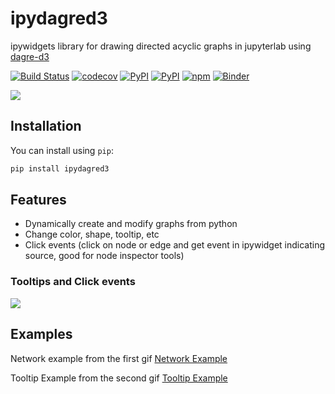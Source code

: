 
# ipydagred3

ipywidgets library for drawing directed acyclic graphs in jupyterlab using [dagre-d3](https://github.com/dagrejs/dagre-d3)

[![Build Status](https://github.com/timkpaine/ipydagred3/workflows/Build%20Status/badge.svg?branch=main)](https://github.com/timkpaine/ipydagred3/actions?query=workflow%3A%22Build+Status%22)
[![codecov](https://codecov.io/gh/timkpaine/ipydagred3/branch/main/graph/badge.svg?token=3N6NOPL4RE)](https://codecov.io/gh/timkpaine/ipydagred3)
[![PyPI](https://img.shields.io/pypi/l/ipydagred3.svg)](https://pypi.python.org/pypi/ipydagred3)
[![PyPI](https://img.shields.io/pypi/v/ipydagred3.svg)](https://pypi.python.org/pypi/ipydagred3)
[![npm](https://img.shields.io/npm/v/ipydagred3.svg)](https://www.npmjs.com/package/ipydagred3)
[![Binder](https://mybinder.org/badge_logo.svg)](https://mybinder.org/v2/gh/timkpaine/ipydagred3/main?urlpath=lab)


![](https://raw.githubusercontent.com/timkpaine/ipydagred3/main/docs/img/example.gif)

## Installation

You can install using `pip`:

```bash
pip install ipydagred3
```

## Features

- Dynamically create and modify graphs from python
- Change color, shape, tooltip, etc
- Click events (click on node or edge and get event in ipywidget indicating source, good for node inspector tools)


### Tooltips and Click events

![](https://raw.githubusercontent.com/timkpaine/ipydagred3/main/docs/img/example2.gif)

## Examples

Network example from the first gif
[Network Example](https://github.com/timkpaine/ipydagred3/tree/main/docs/examples/example.ipynb)

Tooltip Example from the second gif
[Tooltip Example](https://github.com/timkpaine/ipydagred3/tree/main/docs/examples/example.ipynb)
